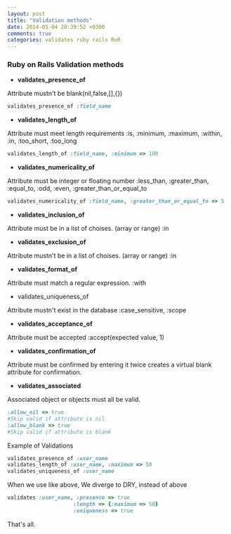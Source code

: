 ```yaml
---
layout: post
title: "Validation methods"
date: 2014-05-04 20:39:52 +0300
comments: true
categories: validates ruby rails RoR
---
```


### Ruby on Rails Validation methods

- **validates_presence_of**

Attribute mustn't be blank(nil,false,[],{})

``` ruby
validates_presence_of :field_name
```

- **validates_length_of**

Attribute must meet length requirements :is, :minimum, :maximum, :within, :in, :too_short, :too_long

``` ruby
validates_length_of :field_name, :minimum => 100
```

- **validates_numericality_of**

Attribute must be integer or floating number :less_than, :greater_than, :equal_to, :odd, :even, :greater_than_or_equal_to

``` ruby
validates_numericality_of :field_name, :greater_than_or_equal_to => 5
```

- **validates_inclusion_of**

Attribute must be in a list of choises. (array or range) :in

- **validates_exclusion_of**

Attribute mustn't be in a list of choises. (array or range) :in

- **validates_format_of**

Attribute must match a regular expression. :with

- validates_uniqueness_of

Attribute mustn't exist in the database :case_sensitive, :scope

- **validates_acceptance_of**

Attribute must be accepted :accept(expected value, 1)

- **validates_confirmation_of**

Attribute must be confirmed by entering it twice creates a virtual blank attribute for confirmation.

- **validates_associated**

Associated object or objects must all be valid.

``` ruby
:allow_nil => true
#Skip valid if attribute is nil
:allow_blank => true
#Skip valid if attribute is blank
```

Example of Validations

``` ruby
validates_presence_of :user_name
validates_length_of :user_name, :maximum => 50
validates_uniqueness_of :user_name
```

When we use like above, We diverge to DRY, instead of above

``` ruby
validates :user_name, :presence => true
                     :length => {:maximum => 50}
                     :uniqueness => true
```

That's all.
